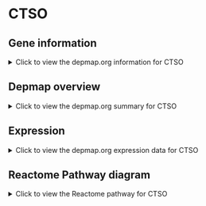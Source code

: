 <h1>CTSO</h1>

<h2>Gene information</h2>
<details>
  <summary>Click to view the depmap.org information for CTSO</summary>
  <p><a href="https://depmap.org/portal/gene/CTSO?tab=about" target="_BLANK">Open page in a new tab...</a></p>
  <iframe src="https://depmap.org/portal/gene/CTSO?tab=about" style="border:none;width:100%;height:800px"></iframe>
</details>

<h2>Depmap overview</h2>
<details>
  <summary>Click to view the depmap.org summary for CTSO</summary>
  <p><a href="https://depmap.org/portal/gene/CTSO?tab=overview" target="_BLANK">Open page in a new tab...</a></p>
  <iframe src="https://depmap.org/portal/gene/CTSO?tab=overview" style="border:none;width:100%;height:800px"></iframe>
</details>

<h2>Expression</h2>
<details>
  <summary>Click to view the depmap.org expression data for CTSO</summary>
  <p><a href="https://depmap.org/portal/gene/CTSO?tab=characterization" target="_BLANK">Open page in a new tab...</a></p>
  <iframe src="https://depmap.org/portal/gene/CTSO?tab=characterization" style="border:none;width:100%;height:800px"></iframe>
</details>



<h2>Reactome Pathway diagram</h2>
<details>
  <summary>Click to view the Reactome pathway for CTSO</summary>
  <p><a href="https://reactome.org/PathwayBrowser/#/R-HSA-2132295" target="_BLANK">Open page in a new tab...</a></p>
  <p>MHC class II antigen presentation</p>
<iframe src="https://reactome.org/PathwayBrowser/#/R-HSA-2132295" style="border:none;width:100%;height:800px"></iframe>
</details>



